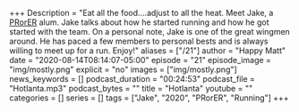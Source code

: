 +++
Description = "Eat all the food....adjust to all the heat. Meet Jake, a [PRorER](https://pr-or-er.com/) alum. Jake talks about how he started running and how he got started with the team. On a personal note, Jake is one of the great wingmen around. He has paced a few members to personal bests and is always willing to meet up for a run. Enjoy!"
aliases = ["/21"]
author = "Happy Matt"
date = "2020-08-14T08:14:07-05:00"
episode = "21"
episode_image = "img/mostly.png"
explicit = "no"
images = ["img/mostly.png"]
news_keywords = []
podcast_duration = "00:24:53"
podcast_file = "Hotlanta.mp3"
podcast_bytes = ""
title = "Hotlanta"
youtube = ""
categories = []
series = []
tags = ["Jake", "2020", "PRorER", "Running"]
+++
